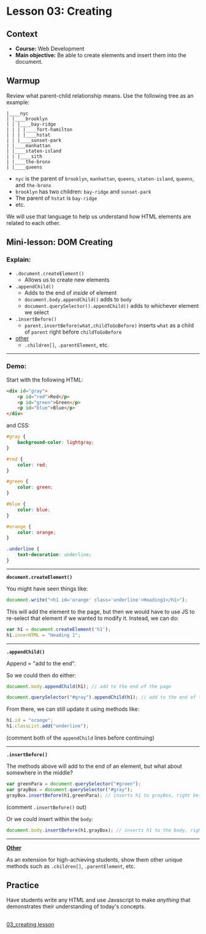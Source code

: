 # Lesson 03: Creating


## Context
* **Course:** Web Development
* **Main objective:** Be able to create elements and insert them into the document.

## Warmup

Review what parent-child relationship means. Use the following tree as an example:

```
|____nyc
| |____brooklyn
| | |____bay-ridge
| | | |____fort-hamilton
| | | |____hstat
| | |____sunset-park
| |____manhattan
| |____staten-island
| | |____sith
| |____the-bronx
| |____queens

```
* `nyc` is the parent of `brooklyn`, `manhattan`, `queens`, `staten-island`, `queens`, and `the-bronx`
* `brooklyn` has two children: `bay-ridge` and `sunset-park`
* The parent of `hstat` is `bay-ridge`
* etc.

We will use that language to help us understand how HTML elements are related to each other.

## Mini-lesson: **DOM Creating**

### Explain:

* `.document.createElement()`
  * Allows us to create new elements
* `.appendChild()`
  * Adds to the end of _inside_ of element
  * `document.body.appendChild()` adds to `body`
  * `document.querySelector().appendChild()` adds to whichever element we select
* `.insertBefore()`
  * `parent.insertBefore(what,childToGoBefore)` inserts `what` as a child of `parent` right before `childToGoBefore`
* [other](https://www.w3schools.com/jsref/dom_obj_all.asp)
  * `.children[]`, `.parentElement`, etc.

---

### Demo:

Start with the following HTML:

```html
<div id="gray">
    <p id="red">Red</p>
    <p id="green">Green</p>
    <p id="blue">Blue</p>
</div>
```

and CSS:

```css
#gray {
    background-color: lightgray;
}

#red {
    color: red;
}

#green {
    color: green;
}

#blue {
    color: blue;
}

#orange {
    color: orange;
}

.underline {
    text-decoration: underline;
}
```

---

**`document.createElement()`**

You might have seen things like:

```js
document.write("<h1 id='orange' class='underline'>Heading1</h1>");
```

This will add the element to the page, but then we would have to use JS to re-select that element if we wanted to modify it. Instead, we can do: 

```js
var h1 = document.createElement('h1');
h1.innerHTML = "Heading 1";
```


---

**`.appendChild()`**

Append = "add to the end".

So we could then do either:

```js
document.body.appendChild(h1); // add to the end of the page
```


```js
document.querySelector("#gray").appendChild(h1); // add to the end of the gray div
```

From there, we can still update it using methods like:

```js
h1.id = "orange";
h1.classList.add("underline");
```

(comment both of the `appendChild` lines before continuing)

---

**`.insertBefore()`**

The methods above will add to the end of an element, but what about somewhere in the middle? 

```js
var greenPara = document.querySelector("#green");
var grayBox = document.querySelector("#gray");
grayBox.insertBefore(h1,greenPara); // inserts h1 to grayBox, right before greenPara
```

(comment `.insertBefore()` out)

Or we could insert within the `body`:

```js
document.body.insertBefore(h1,grayBox); // inserts h1 to the body, right before grayBox
```

---

**[Other](https://www.w3schools.com/jsref/dom_obj_all.asp)**

As an extension for high-achieving students, show them other unique methods such as `.children[]`, `.parentElement`, etc.

## Practice
Have students write any HTML and use Javascript to make _anything_ that demonstrates their understanding of today's concepts.


##
[03_creating lesson](https://github.com/hunter-teacher-cert/currdev_unit_plan-jsdom/blob/main/lessons/03_creating.md)